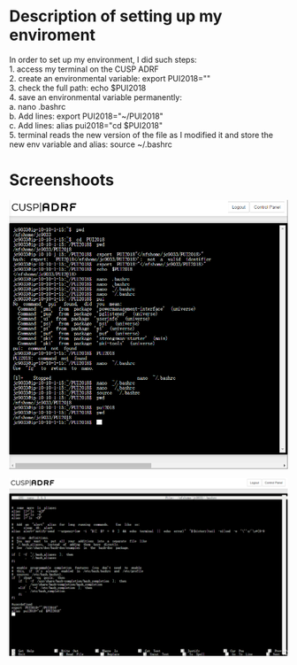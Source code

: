 # Description of setting up my enviroment 

In order to set up my environment, I did such steps:   
	1. access my terminal on the CUSP ADRF   
	2. create an environmental variable: export PUI2018="<PUI2018>"   
	3. check the full path: echo $PUI2018   
	4. save an environmental variable permanently:   
		  a. nano .bashrc   
		  b. Add lines: export PUI2018="~/PUI2018"   
		  c. Add lines: alias pui2018="cd $PUI2018"   
	5. terminal reads the new version of the file as I modified it and store the new env variable and alias: source ~/.bashrc 

# Screenshoots
 ![image](HW1_jc9033/image/JunjieCai_assignment1_code.png)
 
 ![image](HW1_jc9033/image/JunjieCai_assignment1_bashrc.png)